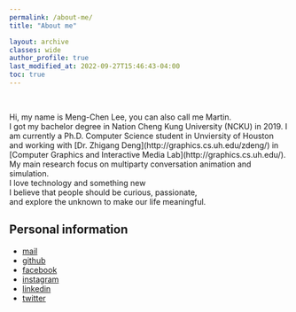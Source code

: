 ```yaml
---
permalink: /about-me/
title: "About me"

layout: archive
classes: wide
author_profile: true
last_modified_at: 2022-09-27T15:46:43-04:00
toc: true
---
```


<figure style="width: 300px" class="align-left">
  <img src="{{ site.url }}{{ site.baseurl }}/assets/images/me.jpg" alt="">
</figure> 

<br>
Hi, my name is Meng-Chen Lee, you can also call me Martin.<br>
I got my bachelor degree in Nation Cheng Kung University (NCKU) in 2019. I am currently a Ph.D. Computer Science student in Unviersity of Houston and working with [Dr. Zhigang Deng](http://graphics.cs.uh.edu/zdeng/) in [Computer Graphics and Interactive Media Lab](http://graphics.cs.uh.edu/). My main research focus on multiparty conversation animation and simulation.



<br>
I love technology and something new <br>
I believe that people should be curious, passionate, <br>
and explore the unknown to make our life meaningful.

## Personal information

* [mail](mailto:martin33156@gmail.com)
* [github](https://github.com/genius92606)
* [facebook](https://www.facebook.com/profile.php?id=100000413662587&ref=bookmarks)
* [instagram](https://www.instagram.com/dream_fall92606/)
* [linkedin](https://www.linkedin.com/in/martin-lee-b02b08135/)
* [twitter](https://twitter.com/genius92606)